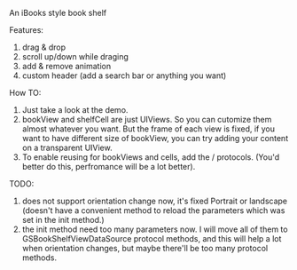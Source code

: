 An iBooks style book shelf

Features:

1. drag & drop
2. scroll up/down while draging
3. add & remove animation
4. custom header (add a search bar or anything you want)


How TO:

1. Just take a look at the demo.
2. bookView and shelfCell are just UIViews. So you can cutomize them almost whatever you want. But the frame of each view is fixed, if you want to have different size of bookView, you can try adding your content on a transparent UIView.
3. To enable reusing for bookViews and cells, add the <GSBookView> / <GSBookShelfCell> protocols. (You'd better do this, perfromance will be a lot better).

TODO:

1. does not support orientation change now, it's fixed Portrait or landscape (doesn't have a convenient method to reload the parameters which was set in the init method.)
2. the init method need too many parameters now. I will move all of them to GSBookShelfViewDataSource protocol methods, and this will help a lot when orientation changes, but maybe there'll be too many protocol methods.